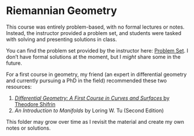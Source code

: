 # Riemannian Geometry

This course was entirely problem-based, with no formal lectures or notes. Instead, the instructor provided a problem set, and students were tasked with solving and presenting solutions in class.

You can find the problem set provided by the instructor here: [Problem Set](https://users.mccme.ru/mskopenkov/courses/skopenkov-geometry-22.pdf). I don’t have formal solutions at the moment, but I *might* share some in the future.

For a first course in geometry, my friend (an expert in differential geometry and currently pursuing a PhD in the field) recommended these two resources:
1. [*Differential Geometry: A First Course in Curves and Surfaces* by Theodore Shifrin](https://github.com/FatmaAlhazmi/MS_Work/blob/main/KAUST/RG/A%20First%20Course%20in%20Curves%20and%20Surfaces%20.pdf)
2. *An Introduction to Manifolds* by Loring W. Tu (Second Edition)

This folder may grow over time as I revisit the material and create my own notes or solutions.
